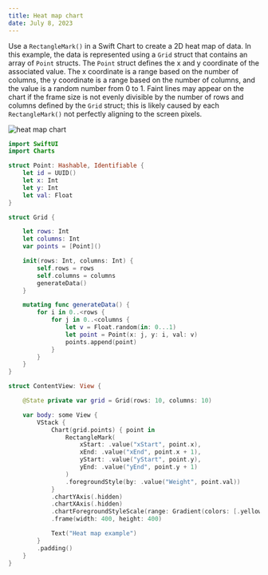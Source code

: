 ```yaml
---
title: Heat map chart
date: July 8, 2023
---
```


Use a `RectangleMark()` in a Swift Chart to create a 2D heat map of data. In this example, the data is represented using a `Grid` struct that contains an array of `Point` structs. The `Point` struct defines the x and y coordinate of the associated value. The x coordinate is a range based on the number of columns, the y coordinate is a range based on the number of columns, and the value is a random number from 0 to 1. Faint lines may appear on the chart if the frame size is not evenly divisible by the number of rows and columns defined by the `Grid` struct; this is likely caused by each `RectangleMark()` not perfectly aligning to the screen pixels.

<p><img src="../assets/images/swiftui-heatmap.png" style="max-width:400px;" alt="heat map chart"></p>

```swift
import SwiftUI
import Charts

struct Point: Hashable, Identifiable {
    let id = UUID()
    let x: Int
    let y: Int
    let val: Float
}

struct Grid {

    let rows: Int
    let columns: Int
    var points = [Point]()

    init(rows: Int, columns: Int) {
        self.rows = rows
        self.columns = columns
        generateData()
    }

    mutating func generateData() {
        for i in 0..<rows {
            for j in 0..<columns {
                let v = Float.random(in: 0...1)
                let point = Point(x: j, y: i, val: v)
                points.append(point)
            }
        }
    }
}

struct ContentView: View {

    @State private var grid = Grid(rows: 10, columns: 10)

    var body: some View {
        VStack {
            Chart(grid.points) { point in
                RectangleMark(
                    xStart: .value("xStart", point.x),
                    xEnd: .value("xEnd", point.x + 1),
                    yStart: .value("yStart", point.y),
                    yEnd: .value("yEnd", point.y + 1)
                )
                .foregroundStyle(by: .value("Weight", point.val))
            }
            .chartYAxis(.hidden)
            .chartXAxis(.hidden)
            .chartForegroundStyleScale(range: Gradient(colors: [.yellow, .red]))
            .frame(width: 400, height: 400)

            Text("Heat map example")
        }
        .padding()
    }
}
```
